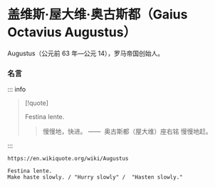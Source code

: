 # 盖维斯·屋大维·奥古斯都（Gaius Octavius Augustus）

Augustus（公元前 63 年—公元 14），罗马帝国创始人。

### 名言

::: info

> [!quote]
>
> Festina lente.
>
> > 慢慢地，快进。 ——  奥古斯都（屋大维）座右铭
> > 慢慢地赶。

:::

```
https://en.wikiquote.org/wiki/Augustus

Festina lente.
Make haste slowly. / "Hurry slowly" /  "Hasten slowly."
```
